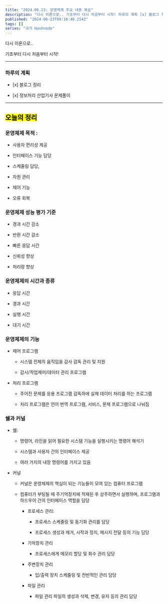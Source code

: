 ```yaml
---
title: "2024.06.23: 운영체제 주요 내용 복습"
description: "다시 이론으로.. 기초부터 다시 처음부터 시작! 하루의 계획 [x] 블로그 정리 [x] 정보처리 산업기사 문제풀이 오늘의 정리 운영체제 목적 : 사용자 편리성 제공 인터페이스 기능 담당 스케줄링 담당, 자원 관리 제어 기능 오류 회복 운영체제 성능 평가 기준 경과 시간 감소 반환 시간 감소 빠른 응답 시간 신뢰성 향상 처리량 향상 운영체제의 시간과 종류 응답 시간 경과 시간 실행 시간 대기 시간 ..."
published: "2024-06-23T09:10:40.254Z"
tags: []
series: "과거 Hashnode"
---
```


다시 이론으로..

기초부터 다시 처음부터 시작!

---

### 하루의 계획

* \[x\] 블로그 정리
    
* \[x\] 정보처리 산업기사 문제풀이
    

---

## **<mark>오늘의 정리</mark>**

### 운영체제 목적 :

* 사용자 편리성 제공
    
* 인터페이스 기능 담당
    
* 스케줄링 담당,
    
* 자원 관리
    
* 제어 기능
    
* 오류 회복
    

### 운영체제 성능 평가 기준

* 경과 시간 감소
    
* 반환 시간 감소
    
* 빠른 응답 시간
    
* 신뢰성 향상
    
* 처리량 향상
    

### 운영체제의 시간과 종류

* 응답 시간
    
* 경과 시간
    
* 실행 시간
    
* 대기 시간
    

### 운영체제의 기능

* 제어 프로그램
    
    * 시스템 전체의 움직임을 감사 감독 관리 및 지원
        
    * 감시/작업제어/데이터 관리 프로그램
        
* 처리 프로그램
    
    * 주어진 문제를 응용 프로그램 감독하에 실제 데이터 처리를 하는 프로그램
        
    * 처리 프로그램은 언어 번역 프로그램, 서비스, 문제 프로그램으로 나눠짐
        

### 쉘과 커널

* 쉘:
    
    * 명령어, 라인을 읽어 필요한 시스템 기능을 실행시키는 명령어 해석기
        
    * 시스템과 사용자 간의 인터페이스 제공
        
    * 여러 가지의 내장 명령어를 가지고 있음
        
* 커널
    
    * 커널은 운영체제의 핵심이 되는 기능들이 모여 있는 컴퓨터 프로그램
        
    * 컴퓨터가 부팅될 때 주기억장치에 적재된 후 상주하면서 실행하며, 프로그램과 하드우어 간의 인터페이스 역할을 담당
        
        * 프로세스 관리:
            
            * 프로세스 스케줄링 및 동기화 관리를 담당
                
            * 프로세스 생성과 제거, 시작과 정지, 메시지 전달 등의 기능 담당
                
        * 기억장치 관리
            
            * 프로세스에게 메모리 할당 및 회수 관리 담당
                
        * 주변장치 관리
            
            * 입/출력 장치 스케줄링 및 전반적인 관리 담당
                
        * 파일 관리
            
            * 파일 관리 파일의 생성과 삭제, 변경, 유지 등의 관리 담당